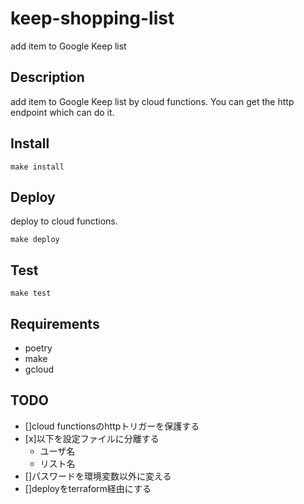 # keep-shopping-list

add item to Google Keep list

## Description

add item to Google Keep list by cloud functions.
You can get the http endpoint which can do it.

## Install

`make install`

## Deploy

deploy to cloud functions.

`make deploy`

## Test

`make test`

## Requirements

- poetry
- make
- gcloud

## TODO

- []cloud functionsのhttpトリガーを保護する
- [x]以下を設定ファイルに分離する
  - ユーザ名
  - リスト名
- []パスワードを環境変数以外に変える
- []deployをterraform経由にする
